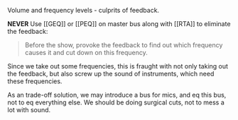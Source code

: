 Volume and frequency levels - culprits of feedback.

**NEVER** Use [[GEQ]] or [[PEQ]] on master bus along with [[RTA]] to eliminate the feedback:

> Before the show, provoke the feedback to find out which frequency causes it and cut down on this frequency.

Since we take out some frequencies, this is fraught with not only taking out the feedback, but also screw up the sound of instruments, which need these frequencies.

As an trade-off solution, we may introduce a bus for mics, and eq this bus, not to eq everything else. We should be doing surgical cuts, not to mess a lot with sound.






